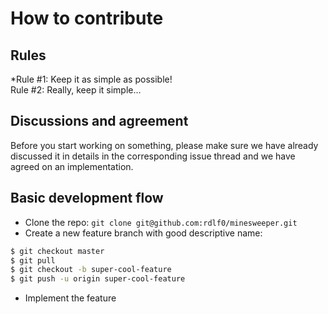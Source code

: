 # How to contribute

## Rules
*Rule #1: Keep it as simple as possible!  
Rule #2: Really, keep it simple...  

## Discussions and agreement
Before you start working on something, please make sure we have already discussed it in details in the corresponding issue thread and we have agreed on an implementation.

## Basic development flow
- Clone the repo: `git clone git@github.com:rdlf0/minesweeper.git`
- Create a new feature branch with good descriptive name:
```sh
$ git checkout master
$ git pull
$ git checkout -b super-cool-feature
$ git push -u origin super-cool-feature
```
- Implement the feature
